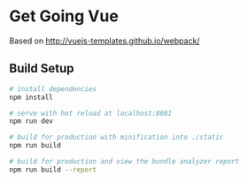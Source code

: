 # Get Going Vue

Based on http://vuejs-templates.github.io/webpack/

## Build Setup

``` bash
# install dependencies
npm install

# serve with hot reload at localhost:8081
npm run dev

# build for production with minification into ./static
npm run build

# build for production and view the bundle analyzer report
npm run build --report
```
